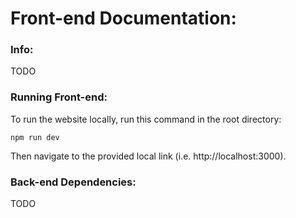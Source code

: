 # Front-end Documentation:

### Info:
TODO

### Running Front-end:
To run the website locally, run this command in the root directory: 
```
npm run dev
```
Then navigate to the provided local link (i.e. http://localhost:3000).

### Back-end Dependencies:
TODO